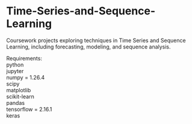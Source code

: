 # Time-Series-and-Sequence-Learning
Coursework projects exploring techniques in Time Series and Sequence Learning, including forecasting, modeling, and sequence analysis.

Requirements:  
python  
jupyter  
numpy = 1.26.4  
scipy  
matplotlib  
scikit-learn  
pandas  
tensorflow = 2.16.1  
keras  
